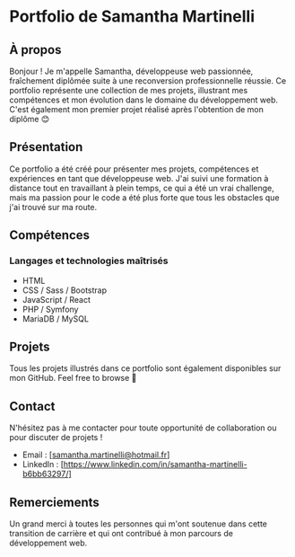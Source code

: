 # Portfolio de Samantha Martinelli

## À propos

Bonjour ! Je m'appelle Samantha, développeuse web passionnée, fraîchement diplômée suite à une reconversion professionnelle réussie. Ce portfolio représente une collection de mes projets, illustrant mes compétences et mon évolution dans le domaine du développement web. C'est également mon premier projet réalisé après l'obtention de mon diplôme 😊

## Présentation

Ce portfolio a été créé pour présenter mes projets, compétences et expériences en tant que développeuse web. J'ai suivi une formation à distance tout en travaillant à plein temps, ce qui a été un vrai challenge,  mais ma passion pour le code a été plus forte que tous les obstacles que j'ai trouvé sur ma route.

## Compétences

### Langages et technologies maîtrisés

- HTML
- CSS / Sass / Bootstrap
- JavaScript / React 
- PHP / Symfony 
- MariaDB / MySQL 


## Projets

Tous les projets illustrés dans ce portfolio sont également disponibles sur mon GitHub. Feel free to browse 👀

## Contact

N'hésitez pas à me contacter pour toute opportunité de collaboration ou pour discuter de projets ! 

- Email : [samantha.martinelli@hotmail.fr]
- LinkedIn : [https://www.linkedin.com/in/samantha-martinelli-b6bb63297/]


## Remerciements

Un grand merci à toutes les personnes qui m'ont soutenue dans cette transition de carrière et qui ont contribué à mon parcours de développement web.
